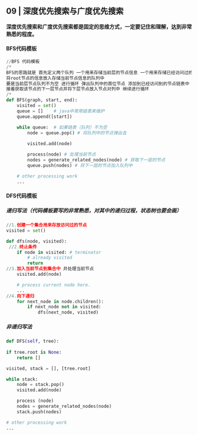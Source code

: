 ## 09 | 深度优先搜索与广度优先搜索

**深度优先搜索和广度优先搜索都是固定的思维方式，一定要记住和理解，达到非常熟悉的程度。**

#### BFS代码模板

```python
//BFS 代码模板
/*
BFS的思路就是 首先定义两个队列 一个用来存储当前层的节点信息 一个用来存储已经访问过的节点信息
将root节点的信息放入存储当前节点信息的队列中
要是当前层节点队列不为空 进行循环 弹出队列中的首位节点 添加到已经访问到的节点链表中 然后处理当前节点
接着获取该节点的下一层节点并将下层节点放入节点对列中 继续进行循环
/*
def BFS(graph, start, end):
    visited = set()
	queue = []    # java中常用链表来维护
	queue.append([start]) 

	while queue:  # 如果链表（队列）不为空
		node = queue.pop() # 将队列中的节点弹出去
       
		visited.add(node)

		process(node) # 处理当前节点
		nodes = generate_related_nodes(node) # 获取下一层的节点
		queue.push(nodes) # 将下一层的节点加入队列中

	# other processing work 
	...
```

#### DFS代码模板

##### 递归写法（代码模板要写的非常熟悉，对其中的递归过程，状态树也要会画）

```python
//1.创建一个集合用来存放访问过的节点
visited = set() 

def dfs(node, visited):
 //2.终止条件
    if node in visited: # terminator
    	# already visited 
    	return 
//3.加入当前节点到集合中 并处理当前节点
	visited.add(node) 

	# process current node here. 
	...
//4.向下递归
	for next_node in node.children(): 
		if next_node not in visited: 
			dfs(next_node, visited)
```

##### 非递归写法

``` python
def DFS(self, tree):
    
if tree.root is None: 
	return [] 

visited, stack = [], [tree.root]

while stack: 
	node = stack.pop() 
	visited.add(node)

	process (node) 
	nodes = generate_related_nodes(node) 
	stack.push(nodes) 

# other processing work 
...
```
